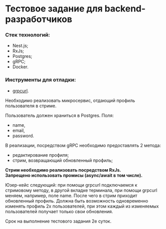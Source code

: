 # Тестовое задание для backend-разработчиков

### Стек технологий: 
* Nest.js;
* RxJs;
* Postgres;
* gRPC;
* Docker.

### Инструменты для отладки:
* [grpcurl](https://github.com/fullstorydev/grpcurl).

Необходимо реализовать микросервис, отдающий профиль пользователя в стриме.

Пользователь должен храниться в Postgres. Поля: 
* name, 
* email, 
* password.

В реализации, посредством gRPC необходимо предоставлять 2 метода:
* редактирование профиля;
* стрим, возвращающий обновленный профиль;

**Стрим необходимо реализовать посредством RxJs.**  
**Запрещено использовать промисы (async/await в том числе).**


Юзер-кейс следующий: при помощи grpcurl подключаемся к стримовому методу, в другой вкладке терминала, при помощи grpcurl меняем, например, поле name. После чего в стрим приходит обновленный профиль. Должна быть возможность одновременно изменять профиль 2х пользователей, при этом каждый из изменяемых пользователей получает только свои обновления.

Срок на выполнение тестового задания 2е суток.
